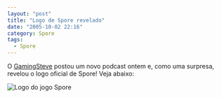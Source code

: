 ```yaml
---
layout: "post"
title: "Logo de Spore revelado"
date: "2005-10-02 22:16"
category: Spore
tags:
  - Spore
---
```


O [GamingSteve](http://gamingsteve.com/blab/index.php?topic=1287.0) postou um novo podcast ontem e, como uma surpresa, revelou o logo oficial de Spore! Veja abaixo:

![Logo do jogo Spore](https://esporobkp.files.wordpress.com/2019/03/20051002-sporelogo.gif)
